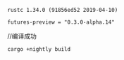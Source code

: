 
```
rustc 1.34.0 (91856ed52 2019-04-10)

futures-preview = "0.3.0-alpha.14"
```
//编译成功
```
cargo +nightly build
```